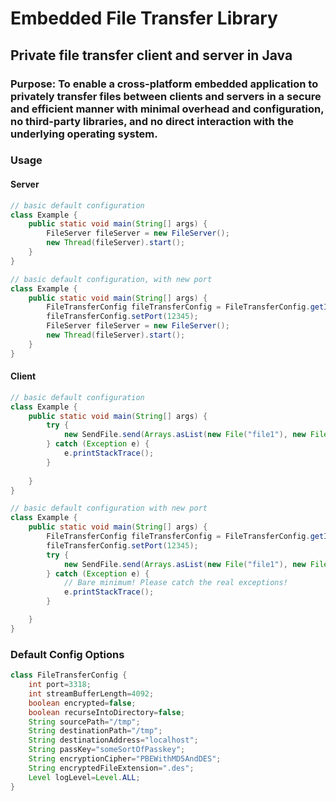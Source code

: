 # Embedded File Transfer Library
## Private file transfer client and server in Java
### Purpose: To enable a cross-platform embedded application to privately transfer files between clients and servers in a secure and efficient manner with minimal overhead and configuration, no third-party libraries, and no direct interaction with the underlying operating system.
### Usage

#### Server
```java
// basic default configuration
class Example {
    public static void main(String[] args) {
        FileServer fileServer = new FileServer();
        new Thread(fileServer).start();
    }
}

// basic default configuration, with new port
class Example {
    public static void main(String[] args) {
        FileTransferConfig fileTransferConfig = FileTransferConfig.getInstance();
        fileTransferConfig.setPort(12345);
        FileServer fileServer = new FileServer();
        new Thread(fileServer).start();
    }
}

```

#### Client
```java
// basic default configuration
class Example {
    public static void main(String[] args) {
        try {
            new SendFile.send(Arrays.asList(new File("file1"), new File("file2")));
        } catch (Exception e) {
            e.printStackTrace();
        }
        
    }
}

// basic default configuration with new port
class Example {
    public static void main(String[] args) {
        FileTransferConfig fileTransferConfig = FileTransferConfig.getInstance();
        fileTransferConfig.setPort(12345);
        try {
            new SendFile.send(Arrays.asList(new File("file1"), new File("file2")));
        } catch (Exception e) {
            // Bare minimum! Please catch the real exceptions!
            e.printStackTrace();
        }

    }
}
```

### Default Config Options
```java
class FileTransferConfig {
    int port=3318;
    int streamBufferLength=4092;
    boolean encrypted=false;
    boolean recurseIntoDirectory=false;
    String sourcePath="/tmp";
    String destinationPath="/tmp";
    String destinationAddress="localhost";
    String passKey="someSortOfPasskey";
    String encryptionCipher="PBEWithMD5AndDES";
    String encryptedFileExtension=".des";
    Level logLevel=Level.ALL;
}
```
